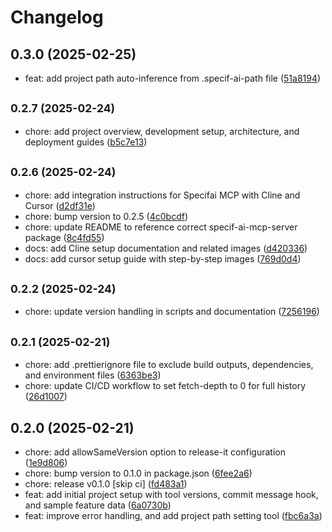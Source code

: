 # Changelog

## 0.3.0 (2025-02-25)

* feat: add project path auto-inference from .specif-ai-path file ([51a8194](https://github.com/vj-presidio/specif-ai-mcp-server/commit/51a8194))

## <small>0.2.7 (2025-02-24)</small>

* chore: add project overview, development setup, architecture, and deployment guides ([b5c7e13](https://github.com/vj-presidio/specif-ai-mcp-server/commit/b5c7e13))

## <small>0.2.6 (2025-02-24)</small>

* chore: add integration instructions for Specifai MCP with Cline and Cursor ([d2df31e](https://github.com/vj-presidio/specif-ai-mcp-server/commit/d2df31e))
* chore: bump version to 0.2.5 ([4c0bcdf](https://github.com/vj-presidio/specif-ai-mcp-server/commit/4c0bcdf))
* chore: update README to reference correct specif-ai-mcp-server package ([8c4fd55](https://github.com/vj-presidio/specif-ai-mcp-server/commit/8c4fd55))
* docs: add Cline setup documentation and related images ([d420336](https://github.com/vj-presidio/specif-ai-mcp-server/commit/d420336))
* docs: add cursor setup guide with step-by-step images ([769d0d4](https://github.com/vj-presidio/specif-ai-mcp-server/commit/769d0d4))

## <small>0.2.2 (2025-02-24)</small>

* chore: update version handling in scripts and documentation ([7256196](https://github.com/vj-presidio/specif-ai-mcp-server/commit/7256196))

## <small>0.2.1 (2025-02-21)</small>

* chore: add .prettierignore file to exclude build outputs, dependencies, and environment files ([6363be3](https://github.com/vj-presidio/specif-ai-mcp-server/commit/6363be3))
* chore: update CI/CD workflow to set fetch-depth to 0 for full history ([26d1007](https://github.com/vj-presidio/specif-ai-mcp-server/commit/26d1007))

## 0.2.0 (2025-02-21)

* chore: add allowSameVersion option to release-it configuration ([1e9d806](https://github.com/vj-presidio/specif-ai-mcp-server/commit/1e9d806))
* chore: bump version to 0.1.0 in package.json ([6fee2a6](https://github.com/vj-presidio/specif-ai-mcp-server/commit/6fee2a6))
* chore: release v0.1.0 [skip ci] ([fd483a1](https://github.com/vj-presidio/specif-ai-mcp-server/commit/fd483a1))
* feat: add initial project setup with tool versions, commit message hook, and sample feature data ([6a0730b](https://github.com/vj-presidio/specif-ai-mcp-server/commit/6a0730b))
* feat: improve error handling, and add project path setting tool ([fbc6a3a](https://github.com/vj-presidio/specif-ai-mcp-server/commit/fbc6a3a))
